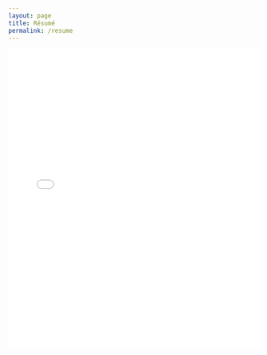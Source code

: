 ```yaml
---
layout: page
title: Résumé
permalink: /resume
---
```


<embed src="assets/Resume.pdf" width="100%" height="600px" type="application/pdf">